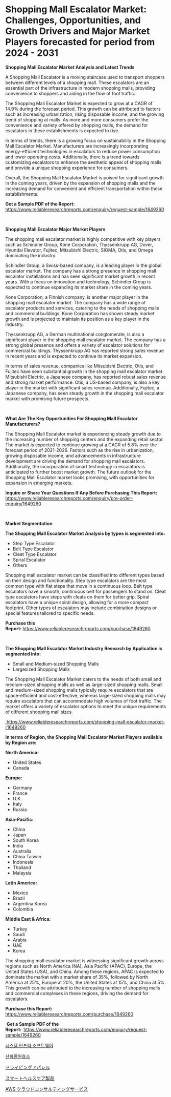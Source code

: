 <p><h1>Shopping Mall Escalator Market: Challenges, Opportunities, and Growth Drivers and Major Market Players forecasted for period from 2024 - 2031</h1></p><p><strong>Shopping Mall Escalator Market Analysis and Latest Trends</strong></p>
<p><p>A Shopping Mall Escalator is a moving staircase used to transport shoppers between different levels of a shopping mall. These escalators are an essential part of the infrastructure in modern shopping malls, providing convenience to shoppers and aiding in the flow of foot traffic. </p><p>The Shopping Mall Escalator Market is expected to grow at a CAGR of 14.9% during the forecast period. This growth can be attributed to factors such as increasing urbanization, rising disposable income, and the growing trend of shopping at malls. As more and more consumers prefer the convenience and variety offered by shopping malls, the demand for escalators in these establishments is expected to rise.</p><p>In terms of trends, there is a growing focus on sustainability in the Shopping Mall Escalator Market. Manufacturers are increasingly incorporating energy-efficient technologies in escalators to reduce power consumption and lower operating costs. Additionally, there is a trend towards customizing escalators to enhance the aesthetic appeal of shopping malls and provide a unique shopping experience for consumers.</p><p>Overall, the Shopping Mall Escalator Market is poised for significant growth in the coming years, driven by the expansion of shopping malls and the increasing demand for convenient and efficient transportation within these establishments.</p></p>
<p><strong>Get a Sample PDF of the Report:&nbsp;</strong> <a href="https://www.reliableresearchreports.com/enquiry/request-sample/1649260">https://www.reliableresearchreports.com/enquiry/request-sample/1649260</a></p>
<p>&nbsp;</p>
<p><strong>Shopping Mall Escalator Major Market Players</strong></p>
<p><p>The shopping mall escalator market is highly competitive with key players such as Schindler Group, Kone Corporation, Thyssenkrupp AG, Dover, Hyundai Elevator, Fujitec, Mitsubishi Electric, SIGMA, Otis, and Omega dominating the industry. </p><p>Schindler Group, a Swiss-based company, is a leading player in the global escalator market. The company has a strong presence in shopping mall escalator installations and has seen significant market growth in recent years. With a focus on innovation and technology, Schindler Group is expected to continue expanding its market share in the coming years.</p><p>Kone Corporation, a Finnish company, is another major player in the shopping mall escalator market. The company has a wide range of escalator products and services, catering to the needs of shopping malls and commercial buildings. Kone Corporation has shown steady market growth and is projected to maintain its position as a key player in the industry.</p><p>Thyssenkrupp AG, a German multinational conglomerate, is also a significant player in the shopping mall escalator market. The company has a strong global presence and offers a variety of escalator solutions for commercial buildings. Thyssenkrupp AG has reported strong sales revenue in recent years and is expected to continue its market expansion.</p><p>In terms of sales revenue, companies like Mitsubishi Electric, Otis, and Fujitec have seen substantial growth in the shopping mall escalator market. Mitsubishi Electric, a Japanese company, has reported robust sales revenue and strong market performance. Otis, a US-based company, is also a key player in the market with significant sales revenue. Additionally, Fujitec, a Japanese company, has seen steady growth in the shopping mall escalator market with promising future prospects.</p></p>
<p>&nbsp;</p>
<p><strong>What Are The Key Opportunities For Shopping Mall Escalator Manufacturers?</strong></p>
<p><p>The Shopping Mall Escalator market is experiencing steady growth due to the increasing number of shopping centers and the expanding retail sector. The market is expected to continue growing at a CAGR of 5.8% over the forecast period of 2021-2026. Factors such as the rise in urbanization, growing disposable income, and advancements in infrastructure development are driving the demand for shopping mall escalators. Additionally, the incorporation of smart technology in escalators is anticipated to further boost market growth. The future outlook for the Shopping Mall Escalator market looks promising, with opportunities for expansion in emerging markets.</p></p>
<p><strong>Inquire or Share Your Questions If Any Before Purchasing This Report:</strong> <a href="https://www.reliableresearchreports.com/enquiry/pre-order-enquiry/1649260">https://www.reliableresearchreports.com/enquiry/pre-order-enquiry/1649260</a></p>
<p>&nbsp;</p>
<p><strong>Market Segmentation</strong></p>
<p><strong>The Shopping Mall Escalator Market Analysis by types is segmented into:</strong></p>
<p><ul><li>Step Type Escalator</li><li>Belt Type Escalator</li><li>Cleat Type Escalator</li><li>Spiral Escalator</li><li>Others</li></ul></p>
<p><p>Shopping mall escalator market can be classified into different types based on their design and functionality. Step type escalators are the most common type with flat steps that move in a continuous loop. Belt type escalators have a smooth, continuous belt for passengers to stand on. Cleat type escalators have steps with cleats on them for better grip. Spiral escalators have a unique spiral design, allowing for a more compact footprint. Other types of escalators may include combination designs or special features tailored to specific needs.</p></p>
<p><strong>Purchase this Report:&nbsp;</strong><a href="https://www.reliableresearchreports.com/purchase/1649260">https://www.reliableresearchreports.com/purchase/1649260</a></p>
<p>&nbsp;</p>
<p><strong>The Shopping Mall Escalator Market Industry Research by Application is segmented into:</strong></p>
<p><ul><li>Small and Medium-sized Shopping Malls</li><li>Largesized Shopping Malls</li></ul></p>
<p><p>The Shopping Mall Escalator Market caters to the needs of both small and medium-sized shopping malls as well as large-sized shopping malls. Small and medium-sized shopping malls typically require escalators that are space-efficient and cost-effective, whereas large-sized shopping malls may require escalators that can accommodate high volumes of foot traffic. The market offers a variety of escalator options to meet the unique requirements of different shopping mall sizes.</p></p>
<p><a href="https://www.reliableresearchreports.com/shopping-mall-escalator-market-r1649260">&nbsp;https://www.reliableresearchreports.com/shopping-mall-escalator-market-r1649260</a></p>
<p><strong>In terms of Region, the Shopping Mall Escalator Market Players available by Region are:</strong></p>
<p>
    <p> <strong> North America: </strong>
        <ul>
            <li>United States</li>
            <li>Canada</li>
        </ul>
        </p> 
    <p> <strong> Europe: </strong>
        <ul>
            <li>Germany</li>
            <li>France</li>
            <li>U.K.</li>
            <li>Italy</li>
            <li>Russia</li>
        </ul>
        </p> 
    <p> <strong> Asia-Pacific: </strong>
        <ul>
            <li>China</li>
            <li>Japan</li>
            <li>South Korea</li>
            <li>India</li>
            <li>Australia</li>
            <li>China Taiwan</li>
            <li>Indonesia</li>
            <li>Thailand</li>
            <li>Malaysia</li>
        </ul>
        </p> 
    <p> <strong> Latin America: </strong>
        <ul>
            <li>Mexico</li>
            <li>Brazil</li>
            <li>Argentina Korea</li>
            <li>Colombia</li>
        </ul>
        </p> 
    <p> <strong> Middle East & Africa: </strong>
        <ul>
            <li>Turkey</li>
            <li>Saudi</li>
            <li>Arabia</li>
            <li>UAE</li>
            <li>Korea</li>
        </ul>
    </p>
    </p>
<p><p>The shopping mall escalator market is witnessing significant growth across regions such as North America (NA), Asia Pacific (APAC), Europe, the United States (USA), and China. Among these regions, APAC is expected to dominate the market with a market share of 35%, followed by North America at 25%, Europe at 20%, the United States at 15%, and China at 5%. This growth can be attributed to the increasing number of shopping malls and commercial complexes in these regions, driving the demand for escalators.</p></p>
<p><strong>Purchase this Report: </strong><a href="https://www.reliableresearchreports.com/purchase/1649260">https://www.reliableresearchreports.com/purchase/1649260</a></p>
<p>&nbsp;<strong>Get a Sample PDF of the Report:&nbsp;&nbsp;</strong><a href="https://www.reliableresearchreports.com/enquiry/request-sample/1649260">https://www.reliableresearchreports.com/enquiry/request-sample/1649260</a></p>
<p><strong></strong></p>
<p><p><a href="https://medium.com/@minimini78678/%EC%8B%9C%EC%8A%A4%ED%85%9C-%EC%9D%B8%ED%94%84%EB%9D%BC-%EC%86%8C%ED%94%84%ED%8A%B8%EC%9B%A8%EC%96%B4-%EC%8B%9C%EC%9E%A5-%EC%A0%90%EC%9C%A0%EC%9C%A8-%EC%A7%84%ED%99%94-%EB%B0%8F-%EC%8B%9C%EC%9E%A5-%EC%84%B1%EC%9E%A5-%EC%B6%94%EC%84%B8-2024-2031-6d303bdf62ce">시스템 인프라 소프트웨어</a></p><p><a href="https://medium.com/@bruceabernathy2022/%EC%82%B0%ED%99%94%ED%99%98%EC%9B%90%ED%9A%A8%EC%86%8C-%EC%8B%9C%EC%9E%A5-%EA%B7%9C%EB%AA%A8-%EC%8B%9C%EC%9E%A5-%EC%A0%84%EB%A7%9D-%EB%B0%8F-%EC%8B%9C%EC%9E%A5-%EC%98%88%EC%B8%A1-2024%EB%85%84%EB%B6%80%ED%84%B0-2031%EB%85%84-8cce7526d858">산화환원효소</a></p><p><a href="https://medium.com/@candiceveum_27405/%E3%83%89%E3%83%A9%E3%82%A4%E3%83%93%E3%83%B3%E3%82%B0%E3%82%A2%E3%83%91%E3%83%AC%E3%83%AB%E5%B8%82%E5%A0%B4-2031%E5%B9%B4%E3%81%BE%E3%81%A7%E3%81%AE%E6%88%90%E5%8A%9F%E3%81%99%E3%82%8B%E3%83%93%E3%82%B8%E3%83%8D%E3%82%B9%E6%88%A6%E7%95%A5%E3%81%AE%E9%8D%B5-48598857752e">ドライビングアパレル</a></p><p><a href="https://medium.com/@alexandramiranda455/%E3%82%B9%E3%83%9E%E3%83%BC%E3%83%88%E3%83%98%E3%83%AB%E3%82%B9%E3%82%B1%E3%82%A2%E8%A3%BD%E5%93%81%E5%B8%82%E5%A0%B4%E3%83%A1%E3%83%88%E3%83%AA%E3%82%AF%E3%82%B9-%E5%B8%82%E5%A0%B4%E3%82%B7%E3%82%A7%E3%82%A2-%E3%83%88%E3%83%AC%E3%83%B3%E3%83%89-%E6%88%90%E9%95%B7%E3%83%91%E3%82%BF%E3%83%BC%E3%83%B3%E3%81%AE%E8%A7%A3%E8%AA%AD-de1c5aa32f8a">スマートヘルスケア製品</a></p><p><a href="https://github.com/dandier2003/Market-Research-Report-List-1/blob/main/948408030158.md">AWS クラウドコンサルティングサービス</a></p></p>